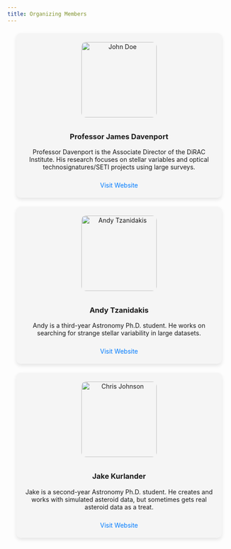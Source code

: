 ```yaml
---
title: Organizing Members
---
```


<style>
  .team-member {
    border-radius: 10px;
    box-shadow: 0 4px 8px rgba(0, 0, 0, 0.1);
    margin: 20px;
    padding: 20px;
    text-align: center;
    background-color: #f5f5f5;
  }

  .team-member img {
    border-radius: 10px; /* Maintain rounded corners */
    width: 170px;
    height: 170px; /* Set a fixed height to make images square */
    object-fit: cover; /* Maintain aspect ratio and cover the square */
    margin-bottom: 10px;
  }

  .team-member a {
    display: inline-block;
    margin-top: 10px;
    text-decoration: none;
    color: #007BFF;
  }
</style>

<div class="team-member">
    <img src="https://astro.washington.edu/sites/astro/files/styles/portrait/public/photos/dsc_1248_headshot_sm.jpeg?h=51636879&itok=p0thH-0g" alt="John Doe">
    <h3>Professor James Davenport</h3>
    <p class="blurb">Professor Davenport is the Associate Director of the DiRAC Institute. His research focuses on stellar variables and optical technosignatures/SETI projects using large surveys.</p>
    <a href="https://jradavenport.github.io/" target="_blank">Visit Website</a>
</div>

<div class="team-member">
    <img src="https://astro.washington.edu/sites/astro/files/styles/portrait/public/profile-images/Screen%20Shot%202024-02-10%20at%201.33.38%20PM.png?itok=vND0FoAm" alt="Andy Tzanidakis">
    <h3>Andy Tzanidakis</h3>
    <p class="blurb"> Andy is a third-year Astronomy Ph.D. student. He works on searching for strange stellar variability in large datasets.</p>
    <a href="https://andytza.github.io/" target="_blank">Visit Website</a>
</div>

<div class="team-member">
    <img src="https://hackmd.io/_uploads/B1EemXTsT.png" alt="Chris Johnson">
    <h3>Jake Kurlander</h3>
    <p class="blurb">Jake is a second-year Astronomy Ph.D. student. He creates and works with simulated asteroid data, but sometimes gets real asteroid data as a treat.</p>
    <a href="https://astro.washington.edu/people/jake-kurlander" target="_blank">Visit Website</a>
</div>
